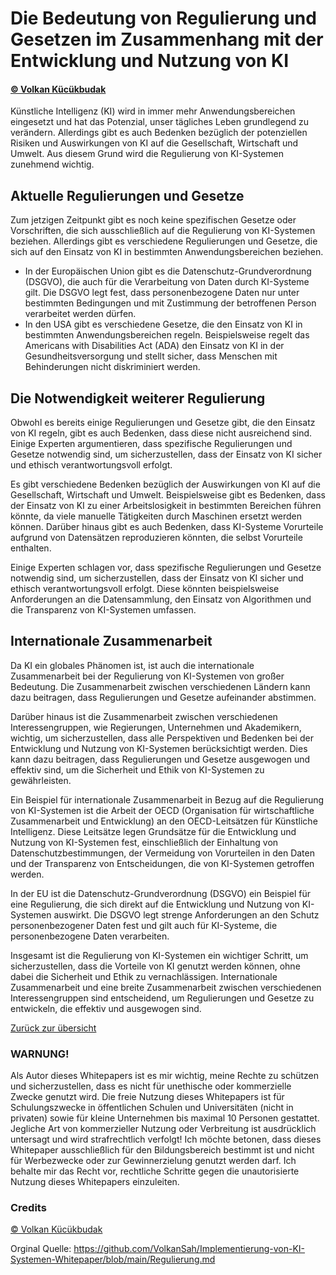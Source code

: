 # Die Bedeutung von Regulierung und Gesetzen im Zusammenhang mit der Entwicklung und Nutzung von KI
#### [© Volkan Kücükbudak](https://github.com/volkansah)

Künstliche Intelligenz (KI) wird in immer mehr Anwendungsbereichen eingesetzt und hat das Potenzial, unser tägliches Leben grundlegend zu verändern. Allerdings gibt es auch Bedenken bezüglich der potenziellen Risiken und Auswirkungen von KI auf die Gesellschaft, Wirtschaft und Umwelt. Aus diesem Grund wird die Regulierung von KI-Systemen zunehmend wichtig.

## Aktuelle Regulierungen und Gesetze
Zum jetzigen Zeitpunkt gibt es noch keine spezifischen Gesetze oder Vorschriften, die sich ausschließlich auf die Regulierung von KI-Systemen beziehen. Allerdings gibt es verschiedene Regulierungen und Gesetze, die sich auf den Einsatz von KI in bestimmten Anwendungsbereichen beziehen.

- In der Europäischen Union gibt es die Datenschutz-Grundverordnung (DSGVO), die auch für die Verarbeitung von Daten durch KI-Systeme gilt. Die DSGVO legt fest, dass personenbezogene Daten nur unter bestimmten Bedingungen und mit Zustimmung der betroffenen Person verarbeitet werden dürfen.
- In den USA gibt es verschiedene Gesetze, die den Einsatz von KI in bestimmten Anwendungsbereichen regeln. Beispielsweise regelt das Americans with Disabilities Act (ADA) den Einsatz von KI in der Gesundheitsversorgung und stellt sicher, dass Menschen mit Behinderungen nicht diskriminiert werden.

## Die Notwendigkeit weiterer Regulierung
Obwohl es bereits einige Regulierungen und Gesetze gibt, die den Einsatz von KI regeln, gibt es auch Bedenken, dass diese nicht ausreichend sind. Einige Experten argumentieren, dass spezifische Regulierungen und Gesetze notwendig sind, um sicherzustellen, dass der Einsatz von KI sicher und ethisch verantwortungsvoll erfolgt.

Es gibt verschiedene Bedenken bezüglich der Auswirkungen von KI auf die Gesellschaft, Wirtschaft und Umwelt. Beispielsweise gibt es Bedenken, dass der Einsatz von KI zu einer Arbeitslosigkeit in bestimmten Bereichen führen könnte, da viele manuelle Tätigkeiten durch Maschinen ersetzt werden können. Darüber hinaus gibt es auch Bedenken, dass KI-Systeme Vorurteile aufgrund von Datensätzen reproduzieren könnten, die selbst Vorurteile enthalten.

Einige Experten schlagen vor, dass spezifische Regulierungen und Gesetze notwendig sind, um sicherzustellen, dass der Einsatz von KI sicher und ethisch verantwortungsvoll erfolgt. Diese könnten beispielsweise Anforderungen an die Datensammlung, den Einsatz von Algorithmen und die Transparenz von KI-Systemen umfassen.

## Internationale Zusammenarbeit

Da KI ein globales Phänomen ist, ist auch die internationale Zusammenarbeit bei der Regulierung von KI-Systemen von großer Bedeutung. Die Zusammenarbeit zwischen verschiedenen Ländern kann dazu beitragen, 
dass Regulierungen und Gesetze aufeinander abstimmen. 

Darüber hinaus ist die Zusammenarbeit zwischen verschiedenen Interessengruppen, wie Regierungen, Unternehmen und Akademikern, wichtig, um sicherzustellen, dass alle Perspektiven und Bedenken bei der Entwicklung und Nutzung von KI-Systemen berücksichtigt werden. Dies kann dazu beitragen, dass Regulierungen und Gesetze ausgewogen und effektiv sind, um die Sicherheit und Ethik von KI-Systemen zu gewährleisten.

Ein Beispiel für internationale Zusammenarbeit in Bezug auf die Regulierung von KI-Systemen ist die Arbeit der OECD (Organisation für wirtschaftliche Zusammenarbeit und Entwicklung) an den OECD-Leitsätzen für Künstliche Intelligenz. Diese Leitsätze legen Grundsätze für die Entwicklung und Nutzung von KI-Systemen fest, einschließlich der Einhaltung von Datenschutzbestimmungen, der Vermeidung von Vorurteilen in den Daten und der Transparenz von Entscheidungen, die von KI-Systemen getroffen werden.

In der EU ist die Datenschutz-Grundverordnung (DSGVO) ein Beispiel für eine Regulierung, die sich direkt auf die Entwicklung und Nutzung von KI-Systemen auswirkt. Die DSGVO legt strenge Anforderungen an den Schutz personenbezogener Daten fest und gilt auch für KI-Systeme, die personenbezogene Daten verarbeiten.

Insgesamt ist die Regulierung von KI-Systemen ein wichtiger Schritt, um sicherzustellen, dass die Vorteile von KI genutzt werden können, ohne dabei die Sicherheit und Ethik zu vernachlässigen. Internationale Zusammenarbeit und eine breite Zusammenarbeit zwischen verschiedenen Interessengruppen sind entscheidend, um Regulierungen und Gesetze zu entwickeln, die effektiv und ausgewogen sind.

[Zurück zur übersicht](README.md#Themen)

### WARNUNG!
Als Autor dieses Whitepapers ist es mir wichtig, meine Rechte zu schützen und sicherzustellen, dass es nicht für unethische oder kommerzielle Zwecke genutzt wird. Die freie Nutzung dieses Whitepapers ist für Schulungszwecke in öffentlichen Schulen und Universitäten (nicht in privaten) sowie für kleine Unternehmen bis maximal 10 Personen gestattet. Jegliche Art von kommerzieller Nutzung oder Verbreitung ist ausdrücklich untersagt und wird strafrechtlich verfolgt! Ich möchte betonen, dass dieses Whitepaper ausschließlich für den Bildungsbereich bestimmt ist und nicht für Werbezwecke oder zur Gewinnerzielung genutzt werden darf. Ich behalte mir das Recht vor, rechtliche Schritte gegen die unautorisierte Nutzung dieses Whitepapers einzuleiten.

### Credits
[© Volkan Kücükbudak](https://github.com/volkansah)

Orginal Quelle: https://github.com/VolkanSah/Implementierung-von-KI-Systemen-Whitepaper/blob/main/Regulierung.md

